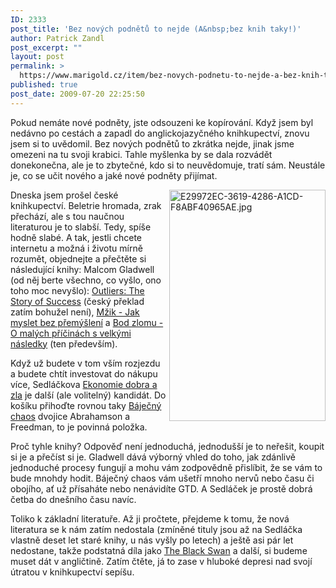 ```yaml
---
ID: 2333
post_title: 'Bez nových podnětů to nejde (A&nbsp;bez knih taky!)'
author: Patrick Zandl
post_excerpt: ""
layout: post
permalink: >
  https://www.marigold.cz/item/bez-novych-podnetu-to-nejde-a-bez-knih-taky
published: true
post_date: 2009-07-20 22:25:50
---
```

Pokud nemáte nové podněty, jste odsouzeni ke kopírování. Když jsem byl nedávno po cestách a zapadl do anglickojazyčného knihkupectví, znovu jsem si to uvědomil. Bez nových podnětů to zkrátka nejde, jinak jsme omezeni na tu svoji krabici. Tahle myšlenka by se dala rozvádět donekonečna, ale je to zbytečné, kdo si to neuvědomuje, tratí sám. Neustále je, co se učit nového a jaké nové podněty přijímat. 

<img src="http://www.marigold.cz/wp-content/uploads/e29972ec-3619-4286-a1cd-f8abf40965ae.jpg" alt="E29972EC-3619-4286-A1CD-F8ABF40965AE.jpg" border="0" width="250" height="370" align="right" />Dneska jsem prošel české knihkupectví. Beletrie hromada, zrak přechází, ale s tou naučnou literaturou je to slabší. Tedy, spíše hodně slabé. A tak, jestli chcete internetu a možná i životu mírně rozumět, objednejte a přečtěte si následující knihy: Malcom Gladwell (od něj berte všechno, co vyšlo, ono toho moc nevyšlo): <a href="http://www.neoluxor.cz/cz/katalog/detail-knihy/?idproduct=127256">Outliers: The Story of Success</a> (český překlad zatím bohužel není), <a href="http://www.dokoran.cz/index.php?Mzik&p=book.php&id=235">Mžik - Jak myslet bez přemýšlení</a> a <a href="http://www.dokoran.cz/index.php?Bod_zlomu&p=book.php&id=372">Bod zlomu - O malých příčinách s velkými následky</a> (ten především).

Když už budete v tom vším rozjezdu a budete chtít investovat do nákupu více, Sedláčkova <a href="http://www.neoluxor.cz/knihy/popularne-naucna/veda/ekonomie-dobra-a-zla-d3t124616">Ekonomie dobra a zla</a> je další (ale volitelný) kandidát. Do košíku přihoďte rovnou taky <a href="http://www.dokoran.cz/index.php?&p=book.php&id=416">Báječný chaos</a> dvojice Abrahamson a Freedman, to je povinná položka.  

Proč tyhle knihy? Odpověď není jednoduchá, jednodušší je to neřešit, koupit si je a přečíst si je. Gladwell dává výborný vhled do toho, jak zdánlivě jednoduché procesy fungují a mohu vám zodpovědně přislíbit, že se vám to bude mnohdy hodit. Báječný chaos vám ušetří mnoho nervů nebo času či obojího, ať už přísaháte nebo nenávidíte GTD. A Sedláček je prostě dobrá četba do dnešního času navíc. 

Toliko k základní literatuře. Až ji pročtete, přejdeme k tomu, že nová literatura se k nám zatím nedostala (zmíněné tituly jsou až na Sedláčka vlastně deset let staré knihy, u nás vyšly po letech) a ještě asi pár let nedostane, takže podstatná díla jako <a href="http://www.amazon.com/Black-Swan-Impact-Highly-Improbable/dp/1400063515">The Black Swan</a> a další, si budeme muset dát v angličtině. Zatím čtěte, já to zase v hluboké depresi nad svojí útratou v knihkupectví sepíšu.